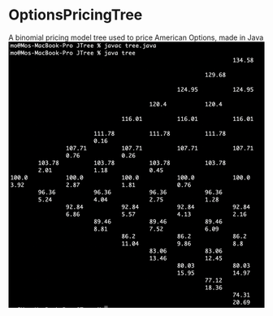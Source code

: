 # OptionsPricingTree
A binomial pricing model tree used to price American Options, made in Java
![alt text](https://github.com/marscolony2040/OptionsPricingTree/blob/main/jtree.png)
